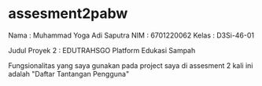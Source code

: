 # assesment2pabw

Nama : Muhammad Yoga Adi Saputra
NIM : 6701220062
Kelas : D3Si-46-01

Judul Proyek 2 : EDUTRAHSGO
Platform Edukasi Sampah

Fungsionalitas yang saya gunakan pada project saya di assesment 2 kali ini adalah "Daftar Tantangan Pengguna"
